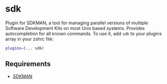 # sdk
Plugin for SDKMAN, a tool for managing parallel versions of multiple Software Development Kits on most Unix based systems.
Provides autocompletion for all known commands.
To use it, add `sdk` to your plugins array in your zshrc file:
```zsh
plugins=(... sdk)
```
## Requirements
* [SDKMAN](http://sdkman.io/)

